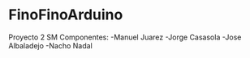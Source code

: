 # FinoFinoArduino
Proyecto 2 SM
Componentes:
-Manuel Juarez
-Jorge Casasola
-Jose Albaladejo
-Nacho Nadal
